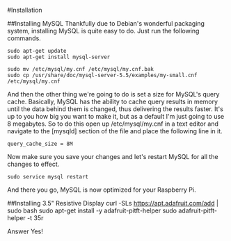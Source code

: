 #Installation

##Installing MySQL
Thankfully due to Debian's wonderful packaging system, installing MySQL is quite easy to do. Just run the following commands.

    sudo apt-get update
    sudo apt-get install mysql-server

    sudo mv /etc/mysql/my.cnf /etc/mysql/my.cnf.bak
    sudo cp /usr/share/doc/mysql-server-5.5/examples/my-small.cnf /etc/mysql/my.cnf

And then the other thing we're going to do is set a size for MySQL's query cache. Basically, MySQL has the ability to cache query results in memory until the data behind them is changed, thus delivering the results faster. It's up to you how big you want to make it, but as a default I'm just going to use 8 megabytes. So to do this open up /etc/mysql/my.cnf in a text editor and navigate to the [mysqld] section of the file and place the following line in it.

    query_cache_size = 8M

Now make sure you save your changes and let's restart MySQL for all the changes to effect.

    sudo service mysql restart

And there you go, MySQL is now optimized for your Raspberry Pi.

##Installing 3.5" Resistive Display
    curl -SLs https://apt.adafruit.com/add | sudo bash
    sudo apt-get install -y adafruit-pitft-helper
    sudo adafruit-pitft-helper -t 35r

Answer Yes!
